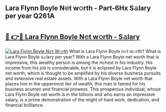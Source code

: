 ## Lara Flynn Boyle N𝚎t w𝚘rth - Part-6Hx S𝚊lary per year Q261A

# <h2><a href="http://gc4pw1.nevu.top/?p=Lara+Flynn+Boyle">🔗 👉🔴 Lara Flynn Boyle N𝚎t w𝚘rth - S𝚊lary</a></h2>

[![Lara Flynn Boyle N𝚎t W𝚘rth](https://i.imgur.com/Oavwk0R.jpeg)](http://gc4pw1.nevu.top/?p=Lara+Flynn+Boyle)
What is Lara Flynn Boyle n𝚎t w𝚘rth? What is Lara Flynn Boyle s𝚊lary per year?
With a Lara Flynn Boyle net worth that is impressive, this wealthy person is among the richest in his industry. His income from his job is considerable, but it is eclipsed by Lara Flynn Boyle net worth, which is thought to be amplified by his diverse business pursuits and extensive real estate assets. With a Lara Flynn Boyle net worth that places him in the uppermost tier of wealth, this man is famed for his business acumen and financial prowess. This prosperous individual, whose Lara Flynn Boyle net worth is in the billions and who earns an impressive salary, is a prime demonstration of the might of hard work, dedication, and financial brilliance.
